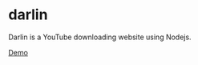 # darlin
Darlin is a YouTube downloading website using Nodejs.

[Demo](https://darlin-dl.herokuapp.com/)
